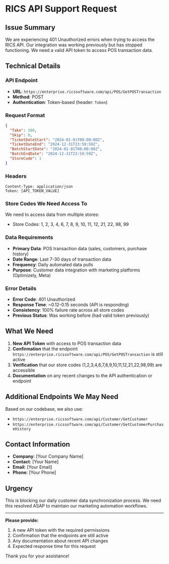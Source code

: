 # RICS API Support Request

## Issue Summary
We are experiencing 401 Unauthorized errors when trying to access the RICS API. Our integration was working previously but has stopped functioning. We need a valid API token to access POS transaction data.

## Technical Details

### API Endpoint
- **URL**: `https://enterprise.ricssoftware.com/api/POS/GetPOSTransaction`
- **Method**: POST
- **Authentication**: Token-based (header: `Token`)

### Request Format
```json
{
  "Take": 100,
  "Skip": 0,
  "TicketDateStart": "2024-01-01T00:00:00Z",
  "TicketDateEnd": "2024-12-31T23:59:59Z",
  "BatchStartDate": "2024-01-01T00:00:00Z",
  "BatchEndDate": "2024-12-31T23:59:59Z",
  "StoreCode": 1
}
```

### Headers
```
Content-Type: application/json
Token: [API_TOKEN_VALUE]
```

### Store Codes We Need Access To
We need to access data from multiple stores:
- Store Codes: 1, 2, 3, 4, 6, 7, 8, 9, 10, 11, 12, 21, 22, 98, 99

### Data Requirements
- **Primary Data**: POS transaction data (sales, customers, purchase history)
- **Date Range**: Last 7-30 days of transaction data
- **Frequency**: Daily automated data pulls
- **Purpose**: Customer data integration with marketing platforms (Optimizely, Meta)

### Error Details
- **Error Code**: 401 Unauthorized
- **Response Time**: ~0.12-0.15 seconds (API is responding)
- **Consistency**: 100% failure rate across all store codes
- **Previous Status**: Was working before (had valid token previously)

## What We Need
1. **New API Token** with access to POS transaction data
2. **Confirmation** that the endpoint `https://enterprise.ricssoftware.com/api/POS/GetPOSTransaction` is still active
3. **Verification** that our store codes (1,2,3,4,6,7,8,9,10,11,12,21,22,98,99) are accessible
4. **Documentation** on any recent changes to the API authentication or endpoint

## Additional Endpoints We May Need
Based on our codebase, we also use:
- `https://enterprise.ricssoftware.com/api/Customer/GetCustomer`
- `https://enterprise.ricssoftware.com/api/Customer/GetCustomerPurchaseHistory`

## Contact Information
- **Company**: [Your Company Name]
- **Contact**: [Your Name]
- **Email**: [Your Email]
- **Phone**: [Your Phone]

## Urgency
This is blocking our daily customer data synchronization process. We need this resolved ASAP to maintain our marketing automation workflows.

---

**Please provide:**
1. A new API token with the required permissions
2. Confirmation that the endpoints are still active
3. Any documentation about recent API changes
4. Expected response time for this request

Thank you for your assistance!

